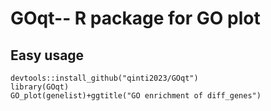 # GOqt-- R package for GO plot

## Easy usage

```shell
devtools::install_github("qinti2023/GOqt")
library(GOqt)
GO_plot(genelist)+ggtitle("GO enrichment of diff_genes")
```

